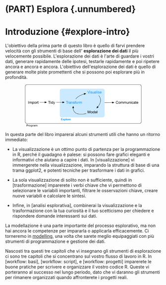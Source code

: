 # (PART) Esplora {.unnumbered}

# Introduzione {#explore-intro}

L'obiettivo della prima parte di questo libro è quello di farvi prendere velocità con gli strumenti di base dell' **esplorazione dei dati** il più velocemente possibile. L'esplorazione dei dati è l'arte di guardare i vostri dati, generare rapidamente delle ipotesi, testarle rapidamente e poi ripetere ancora e ancora e ancora. L'obiettivo dell'esplorazione dei dati è quello di generare molte piste promettenti che si possono poi esplorare più in profondità.

<img src="diagrams/data-science-explore.png" width="75%" style="display: block; margin: auto;" />

In questa parte del libro imparerai alcuni strumenti utili che hanno un ritorno immediato:

-   La visualizzazione è un ottimo punto di partenza per la programmazione in R, perché il guadagno è palese: si possono fare grafici eleganti e informativi che aiutano a capire i dati. In [visualizzazione] vi immergerete nella visualizzazione, imparando la struttura di base di una trama ggplot2, e potenti tecniche per trasformare i dati in grafici.

-   La sola visualizzazione di solito non è sufficiente, quindi in [trasformazione] imparerete i verbi chiave che vi permettono di selezionare le variabili importanti, filtrare le osservazioni chiave, creare nuove variabili e calcolare le sintesi.

-   Infine, in [analisi esplorativa], combinerai la visualizzazione e la trasformazione con la tua curiosità e il tuo scetticismo per chiedere e rispondere domande interessanti sui dati.

La modellazione è una parte importante del processo esplorativo, ma non hai ancora le competenze per impararla o applicarla efficacemente. Ci torneremo in [modelling](#model-intro), una volta che sarete meglio equipaggiati con più strumenti di programmazione e gestione dei dati.

Nascosti tra questi tre capitoli che vi insegnano gli strumenti di esplorazione ci sono tre capitoli che si concentrano sul vostro flusso di lavoro in R. In [workflow: basi], [workflow: script], e [workflow: progetti] imparerete le buone pratiche per scrivere e organizzare il vostro codice R. Queste vi porteranno al successo nel lungo periodo, dato che vi daranno gli strumenti per rimanere organizzati quando affronterete i progetti reali.
